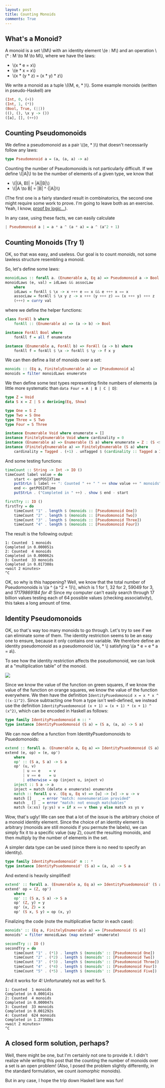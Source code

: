 ```yaml
---
layout: post
title: Counting Monoids
comments: True
---
```


## What's a Monoid?

A monoid is a set \\(M\\) with an identity element \\(e : M\\) and an operation \\(* : M \to M \to M\\), where we have the laws:

 - \\(x * e = x\\)
 - \\(e * x = x\\)
 - \\(x * (y * z) = (x * y) * z\\)

We write a monoid as a tuple \\((M, e, * )\\). Some example monoids (written in pseudo-Haskell) are

```haskell
(Int, 0, (+))
(Int, 1, (*))
(Bool, True, (||))
((), (), \x y -> ())
([a], [], (++))
```

## Counting Pseudomonoids

We define a pseudomonoid as a pair \\((e, * )\\) that doesn't necessarily follow any laws:

```haskell
type Pseudomonoid a = (a, (a, a) -> a)
```

Counting the number of Pseudomonoids is not particularly difficult. If we define \\(\|A\|\\) to be the number of elements of a given type, we know that

 - \\(\|(A, B)\| = \|A\|\|B\|\\)
 - \\(\|A \to B\| = \|B\| ^ {\|A\|}\\)

(The first one is a fairly standard result in combinatorics, the second one might require some work to prove. I'm going to leave both as an exercise. Yeah, I know, [proof by logic...](http://jwilson.coe.uga.edu/emt668/emat6680.f99/challen/proof/proof.html)).

In any case, using these facts, we can easily calculate

```haskell
| Pseudomonoid a | = a * a ^ (a * a) = a ^ (a^2 + 1)
```

## Counting Monoids (Try 1)

OK, so that was easy, and useless. Our goal is to count *monoids*, not some lawless structure resembling a monoid.

So, let's define some laws:

```haskell
monoidLaws :: forall a. (Enumerable a, Eq a) => Pseudomonoid a -> Bool
monoidLaws (e, val) = idLaws && assocLaw
    where
    idLaws = forAll $ \x -> x +++ e == x && e +++ x == x
    assocLaw = forAll $ \x y z -> x +++ (y +++ z) == (x +++ y) +++ z
    (+++) = curry val
```

where we define the helper functions:

```haskell
class ForAll b where
    forAll :: (Enumerable a) => (a -> b) -> Bool

instance ForAll Bool where
    forAll f = all f enumerate

instance (Enumerable a, ForAll b) => ForAll (a -> b) where
    forAll f = forAll $ \x -> forAll $ \y -> f x y
```

We can then define a list of monoids over a set:

```haskell
monoids :: (Eq a, FinitelyEnumerable a) => [Pseudomonoid a]
monoids = filter monoidLaws enumerate
```

We then define some test types representing finite numbers of elements (a little more systematic than `data Four = A | B | C | D`):

```haskell
type Z = Void
data S x = Z | S x deriving(Eq, Show)

type One = S Z
type Two = S One
type Three = S Two
type Four = S Three

instance Enumerable Void where enumerate = []
instance FinitelyEnumerable Void where cardinality = 0
instance (Enumerable a) => Enumerable (S a) where enumerate = Z : (S <$> enumerate)
instance (FinitelyEnumerable a) => FinitelyEnumerable (S a) where
    cardinality = Tagged . (+1) . unTagged $ (cardinality :: Tagged a Integer)
```

And some testing functions:

```haskell
timeCount :: String -> Int -> IO ()
timeCount label value = do
    start <- getPOSIXTime
    putStrLn $ label ++ ": Counted " ++ " " ++ show value ++ " monoids"
    end <- getPOSIXTime
    putStrLn . ("Completed in " ++) . show $ end - start

firstTry :: IO ()
firstTry = do
    timeCount "1" . length $ (monoids :: [Pseudomonoid One])
    timeCount "2" . length $ (monoids :: [Pseudomonoid Two])
    timeCount "3" . length $ (monoids :: [Pseudomonoid Three])
    timeCount "4" . length $ (monoids :: [Pseudomonoid Four])
```

The result is the following output:

```
1: Counted  1 monoids
Completed in 0.000051s
2: Counted  4 monoids
Completed in 0.000062s
3: Counted  33 monoids
Completed in 0.017308s
<wait 2 minutes>
^C
```

OK, so why is this happening? Well, we know that the total number of Pseudomonoids is \\(a ^ {a ^2 + 1}\\), which is 1 for 1, 32 for 2, 59049 for 3, and *17179869184 for 4*! Since my computer can't easily search through 17 billion values testing each of 64 possible values (checking associativity), this takes a long amount of time.

## Identity Pseudomonoids

OK, so that's way too many monoids to go through. Let's try to see if we can eliminate some of them. The identity restriction seems to be an easy one to ensure, because it only contains one variable. We therefore define an identity pseudomonoid as a pseudomonoid \\(e, * \\) satisfying \\(a * e = e * a = a\\).

To see how the identity restriction affects the pseudomonoid, we can look at a "multiplication table" of the monoid.

<img src="/resources/2016-07-20/identity.png" />

Since we know the value of the function on green squares, if we know the value of the function on orange squares, we know the value of the function everywhere. We then have the definition `IdentityPsuedomonoid x = x * x ^ ((x-1)^2)`. Since subtracting one from a type isn't well-defined, we instead use the definition `IdentityPsuedomonoid (x + 1) = (x + 1) * (x + 1) ^ (x^2)`, which can be encoded in Haskell as follows:

```haskell
type family IdentityPsuedomonoid m :: *
type instance IdentityPsuedomonoid (S a) = (S a, (a, a) -> S a)
```

We can now define a function from IdentityPsuedomonoids to Psuedomonoids:

```haskell
extend :: forall a. (Enumerable a, Eq a) => IdentityPsuedomonoid (S a) -> Pseudomonoid (S a)
extend (e, op) = (e, op')
    where
    op' :: (S a, S a) -> S a
    op' (u, v)
        | u == e    = v
        | v == e    = u
        | otherwise = op (inject u, inject v)
    inject :: S a -> a
    inject = match (delete e enumerate) enumerate
    match :: forall u v. (Eq u, Eq v) => [u] -> [v] -> u -> v
    match [] _ _ = error "match: nonenumeration provided"
    match _ [] _ = error "match: not enough matchables"
    match (x:xs) (y:ys) v = if x == v then y else match xs ys v
```

Wow, that's ugly! We can see that a lot of the issue is the arbitrary choice of a monoid identity element. Since the choice of an identity element is arbitrary (monoids are still monoids if you permute the labels), we can simply fix it to a specific value (say Z), count the resulting monoids, and then multiply by the number of elements in the set.

A simpler data type can be used (since there is no need to specify an identity).

```haskell
type family IdentityPsuedomonoid' m :: *
type instance IdentityPsuedomonoid' (S a) = (a, a) -> S a
```

And extend is heavily simplified!

```haskell
extend' :: forall a. (Enumerable a, Eq a) => IdentityPsuedomonoid' (S a) -> Pseudomonoid (S a)
extend' op = (Z, op')
    where
    op' :: (S a, S a) -> S a
    op' (Z, y) = y
    op' (x, Z) = x
    op' (S x, S y) = op (x, y)
```

Finalizing the code (note the multiplicative factor in each case):

```haskell
monoids' :: (Eq a, FinitelyEnumerable a) => [Pseudomonoid (S a)]
monoids' = filter monoidLaws (map extend' enumerate)

secondTry :: IO ()
secondTry = do
    timeCount "1" . (*1) . length $ (monoids' :: [Pseudomonoid One])
    timeCount "2" . (*2) . length $ (monoids' :: [Pseudomonoid Two])
    timeCount "3" . (*3) . length $ (monoids' :: [Pseudomonoid Three])
    timeCount "4" . (*4) . length $ (monoids' :: [Pseudomonoid Four])
    timeCount "5" . (*5) . length $ (monoids' :: [Pseudomonoid Five])
```

And it works for 4! Unfortunately not as well for 5.

```
1: Counted  1 monoids
Completed in 0.000141s
2: Counted  4 monoids
Completed in 0.000047s
3: Counted  33 monoids
Completed in 0.001292s
4: Counted  624 monoids
Completed in 1.273906s
<wait 2 minutes>
^C
```

## A closed form solution, perhaps?

Well, there might be one, but I'm certainly not one to provide it. I didn't realize while writing this post that the counting the number of monoids over a set is an open problem! (Also, I posed the problem slightly differently, in the standard formulation, we count *isomorphic* monoids).

But in any case, I hope the trip down Haskell lane was fun!

